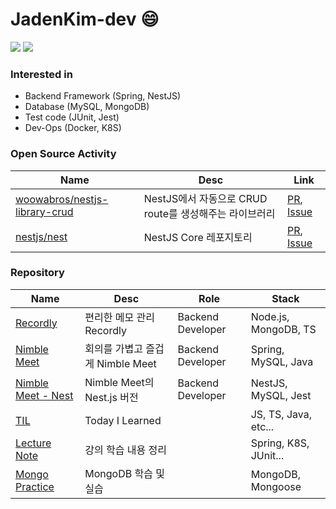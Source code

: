 # JadenKim-dev 😄

<a href="https://velog.io/@jadenkim5179" target="_blank"><img src="https://img.shields.io/badge/velog-20C997?style=flat&logo=velog&logoColor=white"/></a>
<a href="https://www.linkedin.com/in/yeong-ho-kim-24a53b20a/" target="_blank"><img src="https://img.shields.io/badge/-LinkedIn-blue?style=flat-square&logo=Linkedin&logoColor=white"/></a>

### Interested in

- Backend Framework (Spring, NestJS)
- Database (MySQL, MongoDB)
- Test code (JUnit, Jest)
- Dev-Ops (Docker, K8S)

### Open Source Activity

| Name                                                                              | Desc                                                   | Link                                                                                                                                                                                                              |
| --------------------------------------------------------------------------------- | ------------------------------------------------------ | ----------------------------------------------------------------------------------------------------------------------------------------------------------------------------------------------------------------- |
| [woowabros/nestjs-library-crud](https://github.com/woowabros/nestjs-library-crud) | NestJS에서 자동으로 CRUD route를 생성해주는 라이브러리 | [PR](https://github.com/woowabros/nestjs-library-crud/pulls?q=is%3Apr+is%3Aclosed+author%3AJadenKim-dev+), [Issue](https://github.com/woowabros/nestjs-library-crud/issues?q=is%3Aissue+involves%3AJadenKim-dev+) |
| [nestjs/nest](https://github.com/nestjs/nest)                                     | NestJS Core 레포지토리                                 | [PR](https://github.com/nestjs/nest/pulls?q=is%3Apr+author%3AJadenKim-dev+), [Issue](https://github.com/nestjs/nest/issues?q=is%3Aissue+involves%3AJadenKim-dev+)                                                 |

### Repository

| Name                                                               | Desc                             | Role              | Stack                 |
| ------------------------------------------------------------------ | -------------------------------- | ----------------- | --------------------- |
| [Recordly](https://github.com/Recordly-dev/Recordly)               | 편리한 메모 관리 Recordly        | Backend Developer | Node.js, MongoDB, TS  |
| [Nimble Meet](https://github.com/Nimble-Meet/server_spring)        | 회의를 가볍고 즐겁게 Nimble Meet | Backend Developer | Spring, MySQL, Java   |
| [Nimble Meet - Nest](https://github.com/Nimble-Meet)               | Nimble Meet의 Nest.js 버전       | Backend Developer | NestJS, MySQL, Jest   |
| [TIL](https://github.com/JadenKim-dev/TIL)                         | Today I Learned                  |                   | JS, TS, Java, etc...  |
| [Lecture Note](https://github.com/Nimble-Meet)                     | 강의 학습 내용 정리              |                   | Spring, K8S, JUnit... |
| [Mongo Practice](https://github.com/JadenKim-dev/mongodb_practice) | MongoDB 학습 및 실습             |                   | MongoDB, Mongoose     |
